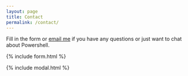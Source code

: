 ```yaml
---
layout: page
title: Contact
permalink: /contact/
---
```


Fill in the form or [email me](mailto:{{site.email}}) if you have any questions or just want to chat about Powershell.

{% include form.html %}

{% include modal.html %}
